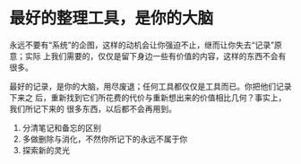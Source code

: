 # 最好的整理工具，是你的大脑

永远不要有“系统”的企图，这样的动机会让你强迫不止，继而让你失去“记录”原意；实际
上我们需要的，仅仅是留下身边一些有价值的内容，这样的东西不会有很多。

最好的记录，是你的大脑，用尽废退；任何工具都仅仅是工具而已。你把他们记录下来之
后，重新找到它们所花费的代价与重新想出来的价值相比几何？事实上，我们所记下来的
很多东西，以后都不会再用到。

1. 分清笔记和备忘的区别
2. 多做删除与消化，不然你所记下的永远不属于你
3. 探索新的灵光
